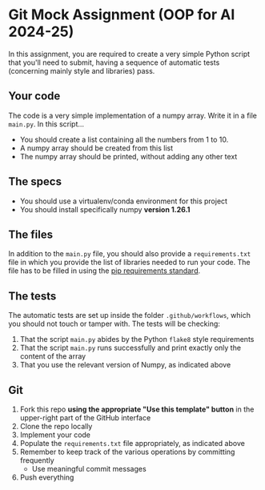 # Git Mock Assignment (OOP for AI 2024-25)

In this assignment, you are required to create a very simple Python script that you'll need to submit, having a sequence of automatic tests (concerning mainly style and libraries) pass.

## Your code

The code is a very simple implementation of a numpy array.
Write it in a file `main.py`. In this script...

* You should create a list containing all the numbers from 1 to 10.
* A numpy array should be created from this list
* The numpy array should be printed, without adding any other text

## The specs

* You should use a virtualenv/conda environment for this project
* You should install specifically numpy **version 1.26.1**

## The files

In addition to the `main.py` file, you should also provide a `requirements.txt` file in which you provide the list of libraries needed to run your code.
The file has to be filled in using the [pip requirements standard](https://pip.pypa.io/en/stable/reference/requirements-file-format/).

## The tests

The automatic tests are set up inside the folder `.github/workflows`, which you should not touch or tamper with.
The tests will be checking:

1. That the script `main.py` abides by the Python `flake8` style requirements
2. That the script `main.py` runs successfully and print exactly only the content of the array
3. That you use the relevant version of Numpy, as indicated above

## Git

1. Fork this repo **using the appropriate "Use this template" button** in the upper-right part of the GitHub interface
2. Clone the repo locally
3. Implement your code
4. Populate the `requirements.txt` file appropriately, as indicated above
5. Remember to keep track of the various operations by committing frequently
   * Use meaningful commit messages
6. Push everything
